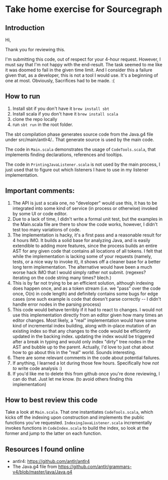 # Take home exercise for Sourcegraph

## Introduction

Hi,

Thank you for reviewing this.

I'm submitting this code, out of respect for your 4-hour request. However, I must say that I'm not happy with the end-result.
The task seemed to me like it was doomed to fail in the given time limit. And I consider this a failure given that, as a developer, this is not a tool I would use.
It's a beginning of one at most. Obviously, Sacrifices had to be made. :(

## How to run

1. Install sbt if you don't have it `brew install sbt`
2. Install scala if you don't have it `brew install scala`
3. clone the repo locally
4. run `sbt run` in the root folder.

The sbt compilation phase generates source code from the Java.g4 file under src/main/antlr4/..
That generate source is used by the main code.

The code in `Main.scala` demonstrates the usage of `CodeTools.scala`, that implements finding declarations, references and tooltips.

The code in `PrintingJavaListener.scala` is not used by the main process, I just used that to figure out which listeners I have to use in my listener implementation.

## Important comments:
1. The API is just a scala one, no "developer" would use this, it has to be integrated into some kind of service (in process or otherwise) invoked by some UI or code editor.
2. Due to a lack of time, I didn't write a formal unit test, but the examples in the Main.scala file are there to show the code works, however, I didn't test too many variations of code.
3. The implementation is hacky, it's a first pass and a reasonable result for 4 hours IMO. It builds a solid base for analyzing Java, and is easily extendible to adding more features, since the process builds an entire AST for any given code that contains all locations of all tokens.
   I felt that while the implementation is lacking some of your requests (namely, tests, or a nice way to invoke it), it shows off a cleaner base for a better long term implementation. The alternative would have been a much worse hack IMO that I would simply rather not submit. (regexes? iterating on the code string many times? blech.) 
4. This is by far not trying to be an efficient solution, although indexing does happen once, and as a token stream (i.e. we "pass" over the code once, O(n) in code length) and definitely contains some bugs for edge cases (one such example is code that doesn't parse correctly -- I didn't handle error nodes in the parsing process)
5. This code would behave terribly if it had to react to changes. I would not use this implementation directly from an editor given how many times an editor changes. Most likely, a "real" implementation would have some kind of incremental index building, along with in-place mutation of an existing index so that any changes to the code would be efficiently updated in the backing index. updating the index would be triggered after a break in typing and would only index "dirty" tree nodes in the AST and bubble up to the parent. 
    Actually, I'd love to just chat about how to go about this in the "real" world. Sounds interesting.
6. There are some relevant comments in the code about potential failures.
7. If anything, I learned a lot during those few hours. Specifically how *not to* write code analysis :)
8. If you'd like me to delete this from github once you're done reviewing, I can do that. Just let me know. (to avoid others finding this implementation)

## How to best review this code

Take a look at `Main.scala`. That one instantiates `CodeTools.scala`, which kicks off the indexing upon construction and implements the public functions you've requested. `IndexingJavaListener.scala` incrementally invokes functions in `CodeIndex.scala` to build the index, so look at the former and jump to the latter on each function.

## Resources I found online
* antlr4: https://github.com/antlr/antlr4
* The Java.g4 file from https://github.com/antlr/grammars-v4/blob/master/java/Java.g4


